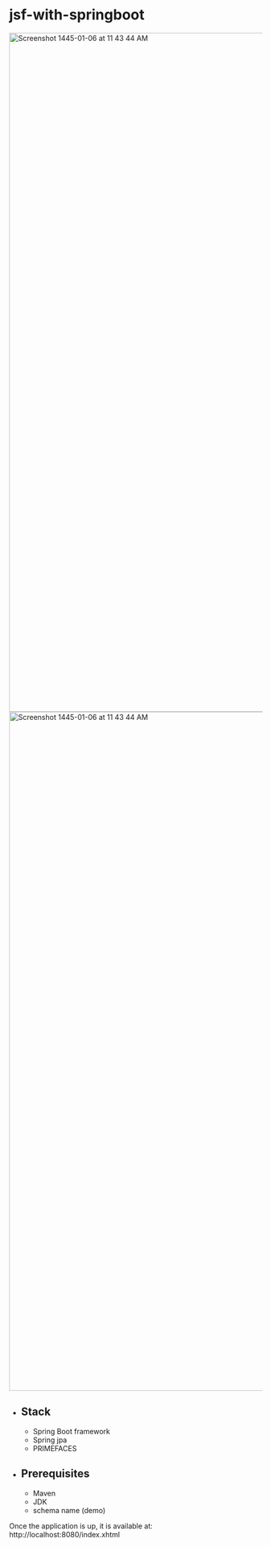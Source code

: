 # jsf-with-springboot

<img width="1349" alt="Screenshot 1445-01-06 at 11 43 44 AM" src="https://github.com/myhopesx/jsf-with-springboot/assets/71808558/2ccd8c3a-1d9b-4ce4-8b7c-5874669d0171"> <img width="1349" alt="Screenshot 1445-01-06 at 11 43 44 AM" src="https://github.com/myhopesx/jsf-with-springboot/assets/71808558/207f62d4-22f2-45f8-b552-0ba009f55395">


- ## Stack
  - Spring Boot framework 
  - Spring jpa
  - PRIMEFACES
 
- ## Prerequisites
  - Maven
  - JDK
  - schema name (demo)

Once the application is up, it is available at: http://localhost:8080/index.xhtml
